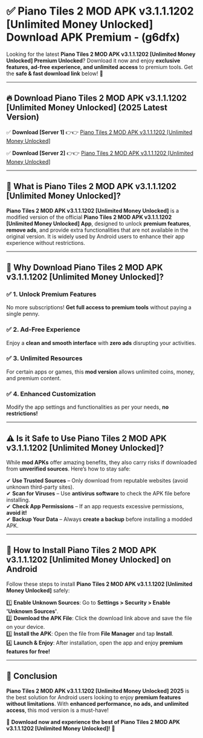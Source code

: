 
# ✅ Piano Tiles 2 MOD APK v3.1.1.1202 [Unlimited Money Unlocked] Download APK Premium -  (g6dfx) 

Looking for the latest **Piano Tiles 2 MOD APK v3.1.1.1202 [Unlimited Money Unlocked] Premium Unlocked**? Download it now and enjoy **exclusive features, ad-free experience, and unlimited access** to premium tools. Get the **safe & fast download link** below! 🚀

---

## 🔥 Download Piano Tiles 2 MOD APK v3.1.1.1202 [Unlimited Money Unlocked] (2025 Latest Version)

✅ **Download [Server 1]** 👉👉 [Piano Tiles 2 MOD APK v3.1.1.1202 [Unlimited Money Unlocked] ](https://apkcomod.com?title=Piano_Tiles_2_MOD_APK_v3.1.1.1202_[Unlimited_Money_Unlocked])  

✅ **Download [Server 2]** 👉👉 [Piano Tiles 2 MOD APK v3.1.1.1202 [Unlimited Money Unlocked] ](https://apkcomod.com?title=Piano_Tiles_2_MOD_APK_v3.1.1.1202_[Unlimited_Money_Unlocked])  


---

## 📌 What is Piano Tiles 2 MOD APK v3.1.1.1202 [Unlimited Money Unlocked]?

**Piano Tiles 2 MOD APK v3.1.1.1202 [Unlimited Money Unlocked]** is a modified version of the official **Piano Tiles 2 MOD APK v3.1.1.1202 [Unlimited Money Unlocked] App**, designed to unlock **premium features**, **remove ads**, and provide extra functionalities that are not available in the original version. It is widely used by Android users to enhance their app experience without restrictions.

---

## 🌟 Why Download Piano Tiles 2 MOD APK v3.1.1.1202 [Unlimited Money Unlocked]?

### ✅ 1. Unlock Premium Features
No more subscriptions! **Get full access to premium tools** without paying a single penny.

### ✅ 2. Ad-Free Experience
Enjoy a **clean and smooth interface** with **zero ads** disrupting your activities.

### ✅ 3. Unlimited Resources
For certain apps or games, this **mod version** allows unlimited coins, money, and premium content.

### ✅ 4. Enhanced Customization
Modify the app settings and functionalities as per your needs, **no restrictions!**

---

## ⚠️ Is it Safe to Use Piano Tiles 2 MOD APK v3.1.1.1202 [Unlimited Money Unlocked]?

While **mod APKs** offer amazing benefits, they also carry risks if downloaded from **unverified sources**. Here’s how to stay safe:

✔ **Use Trusted Sources** – Only download from reputable websites (avoid unknown third-party sites).  
✔ **Scan for Viruses** – Use **antivirus software** to check the APK file before installing.  
✔ **Check App Permissions** – If an app requests excessive permissions, **avoid it!**  
✔ **Backup Your Data** – Always **create a backup** before installing a modded APK.

---

## 📲 How to Install Piano Tiles 2 MOD APK v3.1.1.1202 [Unlimited Money Unlocked] on Android

Follow these steps to install **Piano Tiles 2 MOD APK v3.1.1.1202 [Unlimited Money Unlocked]** safely:

1️⃣ **Enable Unknown Sources**: Go to **Settings > Security > Enable 'Unknown Sources'**.  
2️⃣ **Download the APK File**: Click the download link above and save the file on your device.  
3️⃣ **Install the APK**: Open the file from **File Manager** and tap **Install**.  
4️⃣ **Launch & Enjoy**: After installation, open the app and enjoy **premium features for free!**

---

## 🚀 Conclusion

**Piano Tiles 2 MOD APK v3.1.1.1202 [Unlimited Money Unlocked] 2025** is the best solution for Android users looking to enjoy **premium features without limitations**. With **enhanced performance, no ads, and unlimited access**, this mod version is a must-have!

🔻 **Download now and experience the best of Piano Tiles 2 MOD APK v3.1.1.1202 [Unlimited Money Unlocked]!** 🔻

